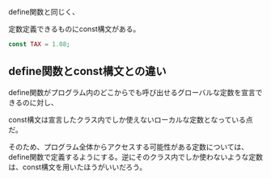 define関数と同じく、

定数定義できるものにconst構文がある。

```php
const TAX = 1.08;
```

## define関数とconst構文との違い

define関数がプログラム内のどこからでも呼び出せるグローバルな定数を宣言できるのに対し、

const構文は宣言したクラス内でしか使えないローカルな定数となっている点だ。

そのため、プログラム全体からアクセスする可能性がある定数については、define関数で定義するようにする。逆にそのクラス内でしか使わないような定数は、const構文を用いたほうがいいだろう。
